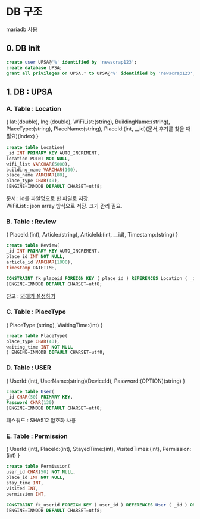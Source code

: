 # DB 구조
mariadb 사용
## 0. DB init
```sql
create user UPSA@'%' identified by 'newscrap123';
create database UPSA;
grant all privileges on UPSA.* to UPSA@'%' identified by 'newscrap123';
```
## 1. DB : UPSA
### A. Table : Location
{ lat:(double), lng:(double), WiFiList:(string), BuildingName:(string), PlaceType:(string), PlaceName:(string), PlaceId:(int, \_\_id)(문서,후기를 찾을 때 필요)(index) }
```sql
create table Location(
_id INT PRIMARY KEY AUTO_INCREMENT,
location POINT NOT NULL,
wifi_list VARCHAR(5000),
building_name VARCHAR(100),
place_name VARCHAR(80),
place_type CHAR(40),
)ENGINE=INNODB DEFAULT CHARSET=utf8; 
```

문서 : id를 파일명으로 한 파일로 저장.  
WiFiList : json array 방식으로 저장. 크기 관리 필요.

### B. Table : Review
{ PlaceId:(int), Article:(string), ArticleId:(int, \_\_id), Timestamp:(string) }  
```sql
create table Review(
_id INT PRIMARY KEY AUTO_INCREMENT,
place_id INT NOT NULL,
article_id VARCHAR(1000),
timestamp DATETIME,

CONSTRAINT fk_placeid FOREIGN KEY ( place_id ) REFERENCES Location ( _id ) ON DELETE CASCADE ON UPDATE CASCADE
)ENGINE=INNODB DEFAULT CHARSET=utf8;
```
참고 : [외래키 설정하기](http://kb.globalsoft.co.kr/web/web_view.php?notice_no=315)
  
### C. Table : PlaceType
{ PlaceType:(string), WaitingTime:(int) }
```sql
create table PlaceType(
place_type CHAR(40),
waiting_time INT NOT NULL
) ENGINE=INNODB DEFAULT CHARSET=utf8; 
```

### D. Table : USER
{ UserId:(int), UserName:(string)(DeviceId), Password:(OPTION)(string) }
```sql
create table User(
_id CHAR(50) PRIMARY KEY,
Password CHAR(130)
)ENGINE=INNODB DEFAULT CHARSET=utf8; 
```
패스워드 : SHA512 암호화 사용

### E. Table : Permission
{ UserId:(int), PlaceId:(int), StayedTime:(int), VisitedTimes:(int), Permission:(int) }
```sql
create table Permission(
user_id CHAR(50) NOT NULL,
place_id INT NOT NULL,
stay_time INT,
visited INT,
permission INT,

CONSTRAINT fk_userid FOREIGN KEY ( user_id ) REFERENCES User ( _id ) ON DELETE CASCADE ON UPDATE CASCADE
)ENGINE=INNODB DEFAULT CHARSET=utf8;
```
